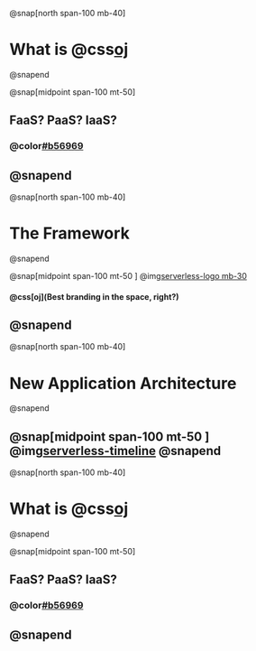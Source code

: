 @snap[north span-100 mb-40]
# What is @css[oj](Serverless?)
@snapend

@snap[midpoint span-100 mt-50]
## FaaS? PaaS? IaaS?
### @color[#b56969](Huh?!)
@snapend
---
@snap[north span-100 mb-40]
# The Framework
@snapend

@snap[midpoint span-100 mt-50 ]
@img[serverless-logo mb-30](assets/img/serverless-logo.png)
#### @css[oj](Best branding in the space, right?)
@snapend
---
@snap[north span-100 mb-40]
# New Application Architecture
@snapend

@snap[midpoint span-100 mt-50 ]
@img[serverless-timeline](assets/img/serverless-timeline.png)
@snapend
---
@snap[north span-100 mb-40]
# What is @css[oj](Serverless?)
@snapend

@snap[midpoint span-100 mt-50]
## FaaS? PaaS? IaaS?
### @color[#b56969](Huh?!)
@snapend
---